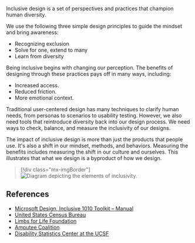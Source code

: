Inclusive design is a set of perspectives and practices that champion human diversity.

We use the following three simple design principles to guide the mindset and bring awareness:

- Recognizing exclusion
- Solve for one, extend to many
- Learn from diversity

Being inclusive begins with changing our perception. The benefits of designing through these practices pays off in many ways, including:

- Increased access.
- Reduced friction.
- More emotional context.

Traditional user-centered design has many techniques to clarify human needs, from personas to scenarios to usability testing. However, we also need tools that reintroduce diversity back into our design process. We need ways to check, balance, and measure the inclusivity of our designs.

The impact of inclusive design is more than just the products that people use. It's also a shift in our mindset, methods, and behaviors. Measuring the benefits includes measuring the shift in our culture and ourselves. This illustrates that what we design is a byproduct of how we design.

> [!div class="mx-imgBorder"]
> ![Diagram depicting the elements of inclusivity.](../media/6-inclusivity.png)

## References

- [Microsoft Design, Inclusive 1010 Toolkit – Manual](https://inclusive.microsoft.design/)
- [United States Census Bureau](https://www.census.gov/)
- [Limbs for Life Foundation](https://www.limbsforlife.org/about)
- [Amputee Coalition](https://www.amputee-coalition.org/)
- [Disability Statistics Center at the UCSF](https://disability.ucsf.edu/)
